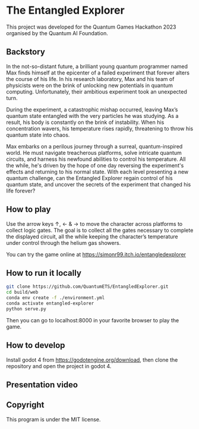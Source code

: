 # The Entangled Explorer
This project was developed for the Quantum Games Hackathon 2023 organised by the Quantum AI Foundation.

## Backstory
In the not-so-distant future, a brilliant young quantum programmer named Max finds himself at the epicenter of a failed experiment that forever alters the course of his life. In his research laboratory, Max and his team of physicists were on the brink of unlocking new potentials in quantum computing. Unfortunately, their ambitious experiment took an unexpected turn.

During the experiment, a catastrophic mishap occurred, leaving Max’s quantum state entangled with the very particles he was studying. As a result, his body is constantly on the brink of instability. When his concentration wavers, his temperature rises rapidly, threatening to throw his quantum state into chaos.

Max embarks on a perilous journey through a surreal, quantum-inspired world. He must navigate treacherous platforms, solve intricate quantum circuits, and harness his newfound abilities to control his temperature. All the while, he's driven by the hope of one day reversing the experiment's effects and returning to his normal state.
With each level presenting a new quantum challenge, can the Entangled Explorer regain control of his quantum state, and uncover the secrets of the experiment that changed his life forever? 

## How to play
Use the arrow keys ↑, ← & → to move the character across platforms to collect logic gates. The goal is to collect all the gates necessary to complete the displayed circuit, all the while keeping the character’s temperature under control through the helium gas showers. 

You can try the game online at https://simonr99.itch.io/entangledexplorer

## How to run it locally

```bash
git clone https://github.com/QuantumETS/EntangledExplorer.git
cd build/web
conda env create -f ./environment.yml
conda activate entangled-explorer
python serve.py
```

Then you can go to localhost:8000 in your favorite browser to play the game.

## How to develop

Install godot 4 from https://godotengine.org/download, then clone the repository and open the project in godot 4.



## Presentation video 

## Copyright
This program is under the MIT license. 
